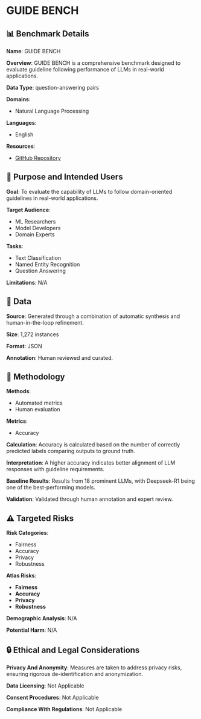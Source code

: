 # GUIDE BENCH

## 📊 Benchmark Details

**Name**: GUIDE BENCH

**Overview**: GUIDE BENCH is a comprehensive benchmark designed to evaluate guideline following performance of LLMs in real-world applications.

**Data Type**: question-answering pairs

**Domains**:
- Natural Language Processing

**Languages**:
- English

**Resources**:
- [GitHub Repository](https://github.com/Dlxxx/GuideBench)

## 🎯 Purpose and Intended Users

**Goal**: To evaluate the capability of LLMs to follow domain-oriented guidelines in real-world applications.

**Target Audience**:
- ML Researchers
- Model Developers
- Domain Experts

**Tasks**:
- Text Classification
- Named Entity Recognition
- Question Answering

**Limitations**: N/A

## 💾 Data

**Source**: Generated through a combination of automatic synthesis and human-in-the-loop refinement.

**Size**: 1,272 instances

**Format**: JSON

**Annotation**: Human reviewed and curated.

## 🔬 Methodology

**Methods**:
- Automated metrics
- Human evaluation

**Metrics**:
- Accuracy

**Calculation**: Accuracy is calculated based on the number of correctly predicted labels comparing outputs to ground truth.

**Interpretation**: A higher accuracy indicates better alignment of LLM responses with guideline requirements.

**Baseline Results**: Results from 18 prominent LLMs, with Deepseek-R1 being one of the best-performing models.

**Validation**: Validated through human annotation and expert review.

## ⚠️ Targeted Risks

**Risk Categories**:
- Fairness
- Accuracy
- Privacy
- Robustness

**Atlas Risks**:
- **Fairness**
- **Accuracy**
- **Privacy**
- **Robustness**

**Demographic Analysis**: N/A

**Potential Harm**: N/A

## 🔒 Ethical and Legal Considerations

**Privacy And Anonymity**: Measures are taken to address privacy risks, ensuring rigorous de-identification and anonymization.

**Data Licensing**: Not Applicable

**Consent Procedures**: Not Applicable

**Compliance With Regulations**: Not Applicable
